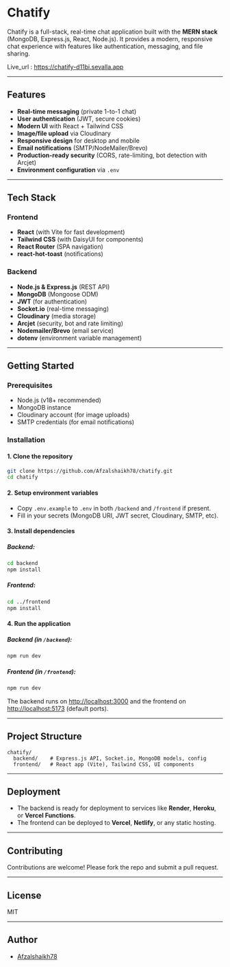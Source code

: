 # Chatify

Chatify is a full-stack, real-time chat application built with the **MERN stack** (MongoDB, Express.js, React, Node.js). It provides a modern, responsive chat experience with features like authentication, messaging, and file sharing.

Live_url : https://chatify-d11bi.sevalla.app

---

## Features

- **Real-time messaging** (private 1-to-1 chat)
- **User authentication** (JWT, secure cookies)
- **Modern UI** with React + Tailwind CSS
- **Image/file upload** via Cloudinary
- **Responsive design** for desktop and mobile
- **Email notifications** (SMTP/NodeMailer/Brevo)
- **Production-ready security** (CORS, rate-limiting, bot detection with Arcjet)
- **Environment configuration** via `.env`

---

## Tech Stack

### Frontend
- **React** (with Vite for fast development)
- **Tailwind CSS** (with DaisyUI for components)
- **React Router** (SPA navigation)
- **react-hot-toast** (notifications)

### Backend
- **Node.js & Express.js** (REST API)
- **MongoDB** (Mongoose ODM)
- **JWT** (for authentication)
- **Socket.io** (real-time messaging)
- **Cloudinary** (media storage)
- **Arcjet** (security, bot and rate limiting)
- **Nodemailer/Brevo** (email service)
- **dotenv** (environment variable management)

---

## Getting Started

### Prerequisites

- Node.js (v18+ recommended)
- MongoDB instance
- Cloudinary account (for image uploads)
- SMTP credentials (for email notifications)

### Installation

#### 1. Clone the repository
```bash
git clone https://github.com/Afzalshaikh78/chatify.git
cd chatify
```

#### 2. Setup environment variables

- Copy `.env.example` to `.env` in both `/backend` and `/frontend` if present.
- Fill in your secrets (MongoDB URI, JWT secret, Cloudinary, SMTP, etc).

#### 3. Install dependencies

##### Backend:
```bash
cd backend
npm install
```

##### Frontend:
```bash
cd ../frontend
npm install
```

#### 4. Run the application

##### Backend (in `/backend`):
```bash
npm run dev
```

##### Frontend (in `/frontend`):
```bash
npm run dev
```
The backend runs on [http://localhost:3000](http://localhost:3000) and the frontend on [http://localhost:5173](http://localhost:5173) (default ports).

---

## Project Structure

```
chatify/
  backend/    # Express.js API, Socket.io, MongoDB models, config
  frontend/   # React app (Vite), Tailwind CSS, UI components
```

---

## Deployment

- The backend is ready for deployment to services like **Render**, **Heroku**, or **Vercel Functions**.
- The frontend can be deployed to **Vercel**, **Netlify**, or any static hosting.

---

## Contributing

Contributions are welcome! Please fork the repo and submit a pull request.

---

## License

MIT

---

## Author

- [Afzalshaikh78](https://github.com/Afzalshaikh78)
